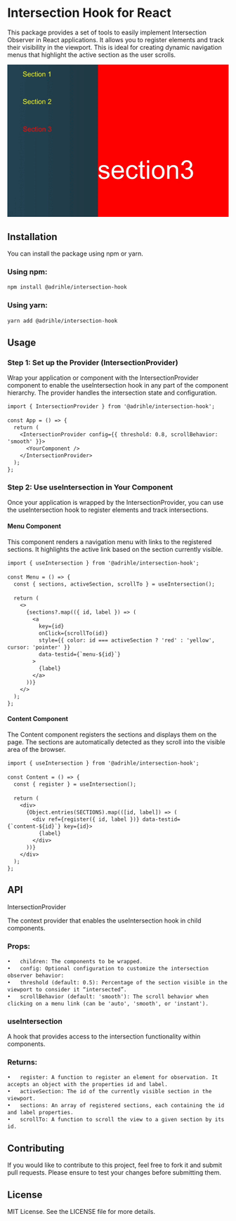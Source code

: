 # Intersection Hook for React

This package provides a set of tools to easily implement Intersection Observer in React applications. It allows you to register elements and track their visibility in the viewport. This is ideal for creating dynamic navigation menus that highlight the active section as the user scrolls.

![example](./examples/1.gif)

## Installation

You can install the package using npm or yarn.

### Using npm:

```bash
npm install @adrihle/intersection-hook
```

### Using yarn:

```bash
yarn add @adrihle/intersection-hook
```

## Usage

### Step 1: Set up the Provider (IntersectionProvider)

Wrap your application or component with the IntersectionProvider component to enable the useIntersection hook in any part of the component hierarchy. The provider handles the intersection state and configuration.

```tsx
import { IntersectionProvider } from '@adrihle/intersection-hook';

const App = () => {
  return (
    <IntersectionProvider config={{ threshold: 0.8, scrollBehavior: 'smooth' }}>
      <YourComponent />
    </IntersectionProvider>
  );
};
```

### Step 2: Use useIntersection in Your Component

Once your application is wrapped by the IntersectionProvider, you can use the useIntersection hook to register elements and track intersections.

#### Menu Component

This component renders a navigation menu with links to the registered sections. It highlights the active link based on the section currently visible.

```tsx
import { useIntersection } from '@adrihle/intersection-hook';

const Menu = () => {
  const { sections, activeSection, scrollTo } = useIntersection();

  return (
    <>
      {sections?.map(({ id, label }) => (
        <a
          key={id}
          onClick={scrollTo(id)}
          style={{ color: id === activeSection ? 'red' : 'yellow', cursor: 'pointer' }}
          data-testid={`menu-${id}`}
        >
          {label}
        </a>
      ))}
    </>
  );
};
```

#### Content Component

The Content component registers the sections and displays them on the page. The sections are automatically detected as they scroll into the visible area of the browser.

```tsx
import { useIntersection } from '@adrihle/intersection-hook';

const Content = () => {
  const { register } = useIntersection();

  return (
    <div>
      {Object.entries(SECTIONS).map(([id, label]) => (
        <div ref={register({ id, label })} data-testid={`content-${id}`} key={id}>
          {label}
        </div>
      ))}
    </div>
  );
};
```

## API

IntersectionProvider

The context provider that enables the useIntersection hook in child components.

### Props:

	•	children: The components to be wrapped.
	•	config: Optional configuration to customize the intersection observer behavior:
	•	threshold (default: 0.5): Percentage of the section visible in the viewport to consider it “intersected”.
	•	scrollBehavior (default: 'smooth'): The scroll behavior when clicking on a menu link (can be 'auto', 'smooth', or 'instant').

### useIntersection

A hook that provides access to the intersection functionality within components.

### Returns:

	•	register: A function to register an element for observation. It accepts an object with the properties id and label.
	•	activeSection: The id of the currently visible section in the viewport.
	•	sections: An array of registered sections, each containing the id and label properties.
	•	scrollTo: A function to scroll the view to a given section by its id.

## Contributing

If you would like to contribute to this project, feel free to fork it and submit pull requests. Please ensure to test your changes before submitting them.

## License

MIT License. See the LICENSE file for more details.
